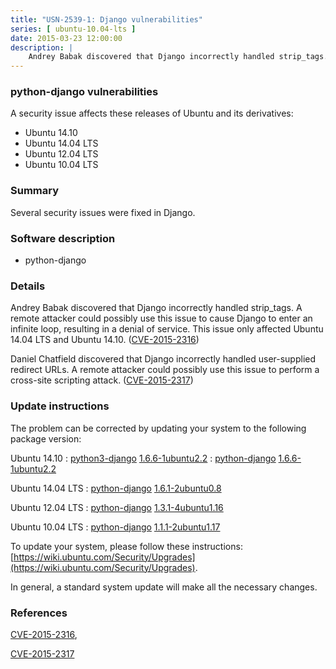 ```yaml
---
title: "USN-2539-1: Django vulnerabilities"
series: [ ubuntu-10.04-lts ]
date: 2015-03-23 12:00:00
description: |
    Andrey Babak discovered that Django incorrectly handled strip_tags. A remote attacker could possibly use this issue to cause Django to enter an infinite loop, resulting in a denial of service. This issue only affected Ubuntu 14.04 LTS and Ubuntu 14.10. ([CVE-2015-2316](http://people.ubuntu.com/~ubuntu-security/cve/CVE-2015-2316))
--- 
```

 
### python-django vulnerabilities

A security issue affects these releases of Ubuntu and its derivatives:

* Ubuntu 14.10
* Ubuntu 14.04 LTS
* Ubuntu 12.04 LTS
* Ubuntu 10.04 LTS

### Summary

Several security issues were fixed in Django. 

### Software description

* python-django 

### Details

Andrey Babak discovered that Django incorrectly handled strip_tags. A remote attacker could possibly use this issue to cause Django to enter an infinite loop, resulting in a denial of service. This issue only affected Ubuntu 14.04 LTS and Ubuntu 14.10. ([CVE-2015-2316](http://people.ubuntu.com/~ubuntu-security/cve/CVE-2015-2316))

Daniel Chatfield discovered that Django incorrectly handled user-supplied redirect URLs. A remote attacker could possibly use this issue to perform a cross-site scripting attack. ([CVE-2015-2317](http://people.ubuntu.com/~ubuntu-security/cve/CVE-2015-2317)) 

### Update instructions

The problem can be corrected by updating your system to the following package version:

Ubuntu 14.10
 : [python3-django](https://launchpad.net/ubuntu/+source/python-django) <span> [1.6.6-1ubuntu2.2](https://launchpad.net/ubuntu/+source/python-django/1.6.6-1ubuntu2.2) </span> 
 : [python-django](https://launchpad.net/ubuntu/+source/python-django) <span> [1.6.6-1ubuntu2.2](https://launchpad.net/ubuntu/+source/python-django/1.6.6-1ubuntu2.2) </span> 

Ubuntu 14.04 LTS
 : [python-django](https://launchpad.net/ubuntu/+source/python-django) <span> [1.6.1-2ubuntu0.8](https://launchpad.net/ubuntu/+source/python-django/1.6.1-2ubuntu0.8) </span> 

Ubuntu 12.04 LTS
 : [python-django](https://launchpad.net/ubuntu/+source/python-django) <span> [1.3.1-4ubuntu1.16](https://launchpad.net/ubuntu/+source/python-django/1.3.1-4ubuntu1.16) </span> 

Ubuntu 10.04 LTS
 : [python-django](https://launchpad.net/ubuntu/+source/python-django) <span> [1.1.1-2ubuntu1.17](https://launchpad.net/ubuntu/+source/python-django/1.1.1-2ubuntu1.17) </span> 

To update your system, please follow these instructions: [https://wiki.ubuntu.com/Security/Upgrades](https://wiki.ubuntu.com/Security/Upgrades).

In general, a standard system update will make all the necessary changes. 

### References

 [CVE-2015-2316](http://people.ubuntu.com/~ubuntu-security/cve/CVE-2015-2316), 

 [CVE-2015-2317](http://people.ubuntu.com/~ubuntu-security/cve/CVE-2015-2317)
 
